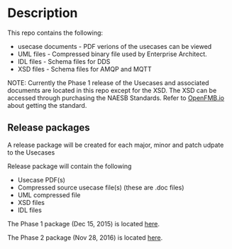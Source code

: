 #  Description

This repo contains the following:

* usecase documents  -  PDF verions of the usecases can be viewed
* UML files - Compressed binary file used by Enterprise Architect.  
* IDL files  - Schema files for DDS
* XSD files  - Schema files for AMQP and MQTT 

NOTE:  Currently the Phase 1 release of the Usecases and associated documents are located in this repo except for the XSD.  The XSD can be accessed through purchasing the NAESB Standards.  Refer to [OpenFMB.io](https://openfmb.github.io) about getting the standard.

## Release packages

A release package will be created for each major, minor and patch udpate to the Usecases 

Release package will contain the following 

* Usecase PDF(s)
* Compressed source usecase file(s) (these are .doc files)
* UML compressed file
* XSD files 
* IDL files

The Phase 1 package (Dec 15, 2015) is located [here](https://github.com/openfmb/openfmb-usecase-profiles/releases/tag/v1.0.0).

The Phase 2 package (Nov 28, 2016) is located [here](https://github.com/openfmb/openfmb-usecase-profiles/releases/tag/2.0.0).
